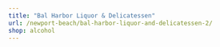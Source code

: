 ```yaml
---
title: "Bal Harbor Liquor & Delicatessen"
url: /newport-beach/bal-harbor-liquor-and-delicatessen-2/
shop: alcohol
---
```

